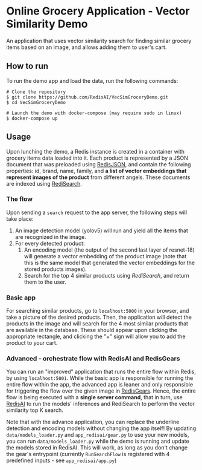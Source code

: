 # Online Grocery Application - Vector Similarity Demo

An application that uses vector similarity search for finding similar grocery items based on an image, and allows adding them to user's cart.

## How to run
To run the demo app and load the data, run the following commands:
```
# Clone the repository
$ git clone https://github.com/RedisAI/VecSimGroceryDemo.git
$ cd VecSimGroceryDemo

# Launch the demo with docker-compose (may require sudo in linux)
$ docker-compose up
```

## Usage

Upon lunching the demo, a Redis instance is created in a container with grocery items data loaded into it. Each product is represented by a JSON document that was preloaded using [RedisJSON](/docs/stack/json), and contain the following properties: id, brand, name, family, and **a list of vector embeddings that represent images of the product** from different angels. These documents are indexed using [RediSearch](/docs/stack/json).

### The flow
Upon sending a `search` request to the app server, the following steps will take place:
1. An image detection model (yolov5) will run and yield all the items that are recognized in the image.
2. For every detected product: 
   1. An encoding model (the output of the second last layer of resnet-18) will generate a vector embedding of the product image (note that this is the same model that generated the vector embeddings for the stored products images).
   2. Search for the top 4 similar products using *RediSearch*, and return them to the user.

### Basic app
For searching similar products, go to `localhost:5000` in your browser, and take a picture of the desired products. Then, the application will detect the products in the image and will search for the 4 most similar products that are available in the database. These should appear upon clicking the appropriate rectangle, and clicking the "+" sign will allow you to add the product to your cart.

### Advanced - orchestrate flow with RedisAI and RedisGears
You can run an "improved" application that runs the entire flow within Redis, by using `localhost:5001`. While the basic app is responsible for running the entire flow within the app, the advanced app is leaner and only responsible for triggering the flow over the given image in [RedisGears](https://oss.redis.com/redisgears/index.html). Hence, the entire flow is being executed with a **single server command**, that in turn, use [RedisAI](https://oss.redis.com/redisai/) to run the models' inferences and RediSearch to perform the vector similarity top K search.

Note that with the advance application, you can replace the underline detection and encoding models without changing the app itself! By updating `data/models_loader.py` and `app_redisai/gear.py` to use your new models, you can run `data/models_loader.py` while the demo is running and update the models stored in RedisAI. This will work, as long as you don't change the gear's entrypoint (currently `RunSearchFlow` is registered with 4 predefined inputs - see `app_redisai/app.py`)
